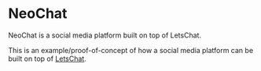 # NeoChat
NeoChat is a social media platform built on top of LetsChat.

This is an example/proof-of-concept of how a social media platform can be built on top of <a href="https://github.com/BhargavEkbote/LetsChat.git">LetsChat</a>.
